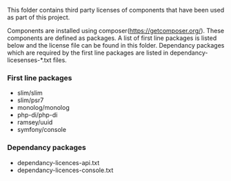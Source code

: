 This folder contains third party licenses of components that have been used as part of this project.

Components are installed using composer(https://getcomposer.org/). These components are defined as packages. A list of first line packages is listed below and the license file can be found in this folder. Dependancy packages which are required by the first line packages are listed in dependancy-licesenses-*.txt files.

### First line packages
- slim/slim
- slim/psr7
- monolog/monolog
- php-di/php-di
- ramsey/uuid
- symfony/console

### Dependancy packages

- dependancy-licences-api.txt
- dependancy-licences-console.txt